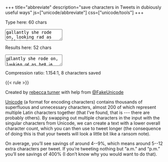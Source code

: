 +++
title="abbreviate"
description="save characters in Tweets in dubiously useful ways"
js=["unicode/abbreviate"]
css=["unicode/tools"]
+++

Type here: <span id="chars_in">60</span> chars

<textarea id="in">
gallantly she rode on, looking rad as hell in her new shoes
</textarea>

Results here: <span id="chars_out">52</span> chars

<textarea id="out" readonly>
㏿lantly she rode on, lꝏk㏌g ㎭ as heⅡ ㏌ her new shoes
</textarea>

Compression ratio: <span id="compression_ratio">1.154:1, 8 characters
saved</span>

{{< rule >}}

Created by [rebecca turner](/) with help from [@FakeUnicode]

[Unicode] (a format for encoding characters) contains thousands of superfluous
and unnecessary characters, almost 200 of which represent multiple Latin
characters together (that I’ve found, that is --- there are probably others). By
swapping out multiple characters in the input with the singular characters from
Unicode, we can create a text with a lower overall character count, which you
can then use to tweet longer (the consequence of doing this is that your tweets
will look a little bit like a ransom note).

On average, you’ll see savings of around 4--9%, which means around 5--12 extra
characters per tweet. If you’re tweeting nothing but “a.m.” and “p.m.” you’ll
see savings of 400% (I don’t know why you would want to do that).

[Unicode]: https://en.wikipedia.org/wiki/Unicode
[@FakeUnicode]: https://twitter.com/FakeUnicode
